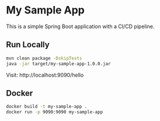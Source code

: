 # My Sample App

This is a simple Spring Boot application with a CI/CD pipeline.

## Run Locally
```bash
mvn clean package -DskipTests
java -jar target/my-sample-app-1.0.0.jar
```

Visit: http://localhost:9090/hello

## Docker
```bash
docker build -t my-sample-app .
docker run -p 9090:9090 my-sample-app
```
